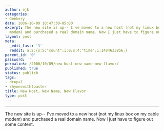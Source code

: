 ```yaml
---
author: ejk
categories:
- Geekery
date: 2006-10-09 10:47:30-05:00
excerpt: The new site is up-- I've moved to a new host (not my linux box on my cable
  modem) and purchased a real domain name. Now I just have to figure out some content.
layout: post
meta:
  _edit_last: '1'
  reddit: a:2:{s:5:"count";i:0;s:4:"time";i:1404633856;}
parent_id: '0'
password: ''
permalink: /2006/10/09/new-host-new-name-new-flavor/
published: true
status: publish
tags:
- drupal
- rhymeswithtoaster
title: New Host, New Name, New Flavor
type: post
...
```

---

The new site is up-- I've moved to a new host (not my linux box on my cable modem) and purchased a real domain name. Now I just have to figure out some content.
